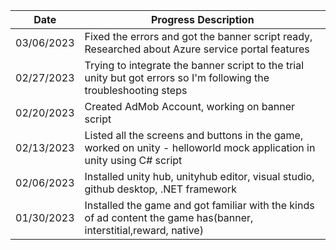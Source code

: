 | Date  | Progress Description |
| ------------- | ------------- |
| 03/06/2023  | Fixed the errors and got the banner script ready, Researched about Azure service portal features  |
| 02/27/2023  | Trying to integrate the banner script to the trial unity but got errors so I'm following the troubleshooting steps  |
| 02/20/2023  | Created AdMob Account, working on banner script  |
| 02/13/2023  | Listed all the screens and buttons in the game, worked on unity - helloworld mock application in unity using C# script  |
| 02/06/2023  | Installed unity hub, unityhub editor, visual studio, github desktop, .NET framework  |
| 01/30/2023  | Installed the game and got familiar with the kinds of ad content the game has(banner, interstitial,reward, native)  |
